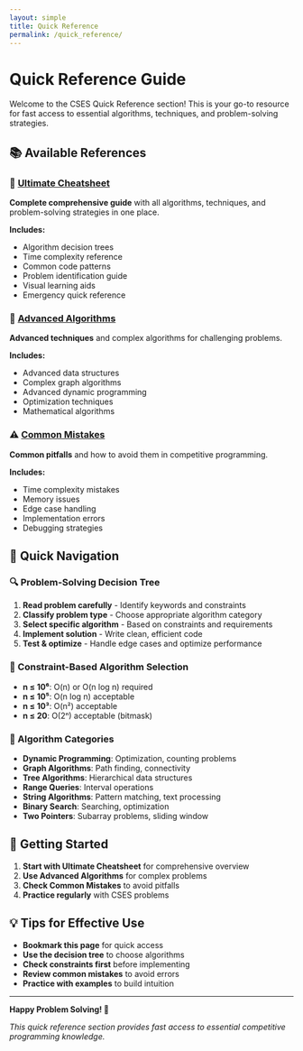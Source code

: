 ```yaml
---
layout: simple
title: Quick Reference
permalink: /quick_reference/
---
```


# Quick Reference Guide

Welcome to the CSES Quick Reference section! This is your go-to resource for fast access to essential algorithms, techniques, and problem-solving strategies.

## 📚 Available References

### 🚀 [Ultimate Cheatsheet](/quick_reference/ultimate_cheatsheet/)
**Complete comprehensive guide** with all algorithms, techniques, and problem-solving strategies in one place.

**Includes:**
- Algorithm decision trees
- Time complexity reference
- Common code patterns
- Problem identification guide
- Visual learning aids
- Emergency quick reference

### 🔬 [Advanced Algorithms](/quick_reference/advanced_algorithms/)
**Advanced techniques** and complex algorithms for challenging problems.

**Includes:**
- Advanced data structures
- Complex graph algorithms
- Advanced dynamic programming
- Optimization techniques
- Mathematical algorithms

### ⚠️ [Common Mistakes](/quick_reference/common_mistakes/)
**Common pitfalls** and how to avoid them in competitive programming.

**Includes:**
- Time complexity mistakes
- Memory issues
- Edge case handling
- Implementation errors
- Debugging strategies

## 🎯 Quick Navigation

### 🔍 Problem-Solving Decision Tree
1. **Read problem carefully** - Identify keywords and constraints
2. **Classify problem type** - Choose appropriate algorithm category
3. **Select specific algorithm** - Based on constraints and requirements
4. **Implement solution** - Write clean, efficient code
5. **Test & optimize** - Handle edge cases and optimize performance

### 📏 Constraint-Based Algorithm Selection
- **n ≤ 10⁶**: O(n) or O(n log n) required
- **n ≤ 10⁵**: O(n log n) acceptable
- **n ≤ 10³**: O(n²) acceptable
- **n ≤ 20**: O(2ⁿ) acceptable (bitmask)

### 🎯 Algorithm Categories
- **Dynamic Programming**: Optimization, counting problems
- **Graph Algorithms**: Path finding, connectivity
- **Tree Algorithms**: Hierarchical data structures
- **Range Queries**: Interval operations
- **String Algorithms**: Pattern matching, text processing
- **Binary Search**: Searching, optimization
- **Two Pointers**: Subarray problems, sliding window

## 🚀 Getting Started

1. **Start with Ultimate Cheatsheet** for comprehensive overview
2. **Use Advanced Algorithms** for complex problems
3. **Check Common Mistakes** to avoid pitfalls
4. **Practice regularly** with CSES problems

## 💡 Tips for Effective Use

- **Bookmark this page** for quick access
- **Use the decision tree** to choose algorithms
- **Check constraints first** before implementing
- **Review common mistakes** to avoid errors
- **Practice with examples** to build intuition

---

**Happy Problem Solving! 🚀**

*This quick reference section provides fast access to essential competitive programming knowledge.* 